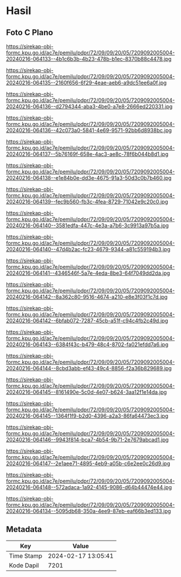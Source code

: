 # Hasil

## Foto C Plano

https://sirekap-obj-formc.kpu.go.id/ac7e/pemilu/pdpr/72/09/09/20/05/7209092005004-20240216-064133--4b1c6b3b-4b23-478b-b1ec-8370b88c4478.jpg

https://sirekap-obj-formc.kpu.go.id/ac7e/pemilu/pdpr/72/09/09/20/05/7209092005004-20240216-064135--2160f656-6f29-4eae-aeb6-a9dc51ee6a0f.jpg

https://sirekap-obj-formc.kpu.go.id/ac7e/pemilu/pdpr/72/09/09/20/05/7209092005004-20240216-064136--d2794344-aba3-4be0-a7e8-2666ed220331.jpg

https://sirekap-obj-formc.kpu.go.id/ac7e/pemilu/pdpr/72/09/09/20/05/7209092005004-20240216-064136--42c073a0-5841-4e69-9571-92bb6d8938bc.jpg

https://sirekap-obj-formc.kpu.go.id/ac7e/pemilu/pdpr/72/09/09/20/05/7209092005004-20240216-064137--5b76169f-658e-4ac3-ae8c-78f6b044b8d1.jpg

https://sirekap-obj-formc.kpu.go.id/ac7e/pemilu/pdpr/72/09/09/20/05/7209092005004-20240216-064138--e1e84b0e-dd3e-4675-91a3-50d3c0b7b460.jpg

https://sirekap-obj-formc.kpu.go.id/ac7e/pemilu/pdpr/72/09/09/20/05/7209092005004-20240216-064139--fec9b560-fb3c-4fea-8729-71042e9c20c0.jpg

https://sirekap-obj-formc.kpu.go.id/ac7e/pemilu/pdpr/72/09/09/20/05/7209092005004-20240216-064140--3581edfa-447c-4e3a-a7b6-3c9913a97b5a.jpg

https://sirekap-obj-formc.kpu.go.id/ac7e/pemilu/pdpr/72/09/09/20/05/7209092005004-20240216-064140--47d4b2ac-fc23-4679-9344-a81c559194b3.jpg

https://sirekap-obj-formc.kpu.go.id/ac7e/pemilu/pdpr/72/09/09/20/05/7209092005004-20240216-064141--4346546f-5a7e-4eda-8be3-64f7049dd2da.jpg

https://sirekap-obj-formc.kpu.go.id/ac7e/pemilu/pdpr/72/09/09/20/05/7209092005004-20240216-064142--8a362c80-9516-4674-a210-e8e3f03f1c7d.jpg

https://sirekap-obj-formc.kpu.go.id/ac7e/pemilu/pdpr/72/09/09/20/05/7209092005004-20240216-064142--6bfab072-7287-45cb-a51f-c94c4fb2c49d.jpg

https://sirekap-obj-formc.kpu.go.id/ac7e/pemilu/pdpr/72/09/09/20/05/7209092005004-20240216-064143--6384f43c-b479-48c4-8702-fa021efdd7a6.jpg

https://sirekap-obj-formc.kpu.go.id/ac7e/pemilu/pdpr/72/09/09/20/05/7209092005004-20240216-064144--8cbd3abb-ef43-49c4-8856-f2a36b829689.jpg

https://sirekap-obj-formc.kpu.go.id/ac7e/pemilu/pdpr/72/09/09/20/05/7209092005004-20240216-064145--8161490e-5c0d-4e07-b624-3aa12f1e14da.jpg

https://sirekap-obj-formc.kpu.go.id/ac7e/pemilu/pdpr/72/09/09/20/05/7209092005004-20240216-064145--1364f1f9-b2d0-4396-a2a3-86fa64473ec3.jpg

https://sirekap-obj-formc.kpu.go.id/ac7e/pemilu/pdpr/72/09/09/20/05/7209092005004-20240216-064146--9943f814-bca7-4b54-9b71-2e7679abcad1.jpg

https://sirekap-obj-formc.kpu.go.id/ac7e/pemilu/pdpr/72/09/09/20/05/7209092005004-20240216-064147--2e1aee71-4895-4eb9-a05b-c6e2ee0c26d9.jpg

https://sirekap-obj-formc.kpu.go.id/ac7e/pemilu/pdpr/72/09/09/20/05/7209092005004-20240216-064148--572adaca-1a92-4145-9086-d64b44474e44.jpg

https://sirekap-obj-formc.kpu.go.id/ac7e/pemilu/pdpr/72/09/09/20/05/7209092005004-20240216-064134--5095db68-350a-4ee9-87eb-eaf66b3ed133.jpg


## Metadata

| Key        | Value               |
| ---------- | ------------------- |
| Time Stamp | 2024-02-17 13:05:41 |
| Kode Dapil | 7201                |



